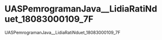 # UASPemrogramanJava__LidiaRatiNduet_18083000109_7F
UASPemrogramanJava__LidiaRatiNduet_18083000109_7F
